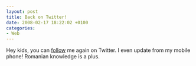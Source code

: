 ```yaml
---
layout: post
title: Back on Twitter!
date: 2008-02-17 18:22:02 +0100
categories:
- Web
---
```

Hey kids, you can <a href="http://twitter.com/kitsched">follow</a> me again on Twitter. I even update from my mobile phone! Romanian knowledge is a plus.
